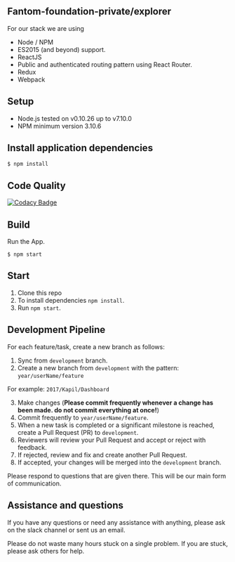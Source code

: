 
## Fantom-foundation-private/explorer
For our stack we are using

* Node / NPM
* ES2015 (and beyond) support.
* ReactJS
* Public and authenticated routing pattern using React Router.
* Redux
* Webpack


## Setup
* Node.js tested on v0.10.26 up to v7.10.0
* NPM minimum version 3.10.6

## Install application dependencies
```
$ npm install
```
## Code Quality

[![Codacy Badge](https://api.codacy.com/project/badge/Grade/a152f6c9bae64406926231e312720f09)](https://www.codacy.com/app/Fantom/explorer?utm_source=github.com&amp;utm_medium=referral&amp;utm_content=Fantom-foundation/explorer&amp;utm_campaign=Badge_Grade)

## Build
Run the App.
```
$ npm start

```

## Start

1. Clone this repo
2. To install dependencies `npm install`.<br />
3. Run `npm start`.

## Development Pipeline

For each feature/task, create a new branch as follows:

1. Sync from `development` branch.
2. Create a new branch from `development` with the pattern: `year/userName/feature`

For example: `2017/Kapil/Dashboard`

3. Make changes (**Please commit frequently whenever a change has been made. do not commit everything at once!**)
4. Commit frequently to `year/userName/feature`.
5. When a new task is completed or a significant milestone is reached, create a Pull Request (PR) to `development`.
6. Reviewers will review your Pull Request and accept or reject with feedback.
7. If rejected, review and fix and create another Pull Request.
8. If accepted, your changes will be merged into the `development` branch.


Please respond to questions that are given there. This will be our main form of communication.

## Assistance and questions
If you have any questions or need any assistance with anything, please ask on the slack channel or sent us an email.

Please do not waste many hours stuck on a single problem. If you are stuck, please ask others for help.
